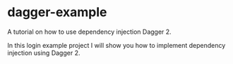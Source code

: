 # dagger-example
A tutorial on how to use dependency injection Dagger 2.

In this login example project I will show you how to implement dependency injection using Dagger 2.
